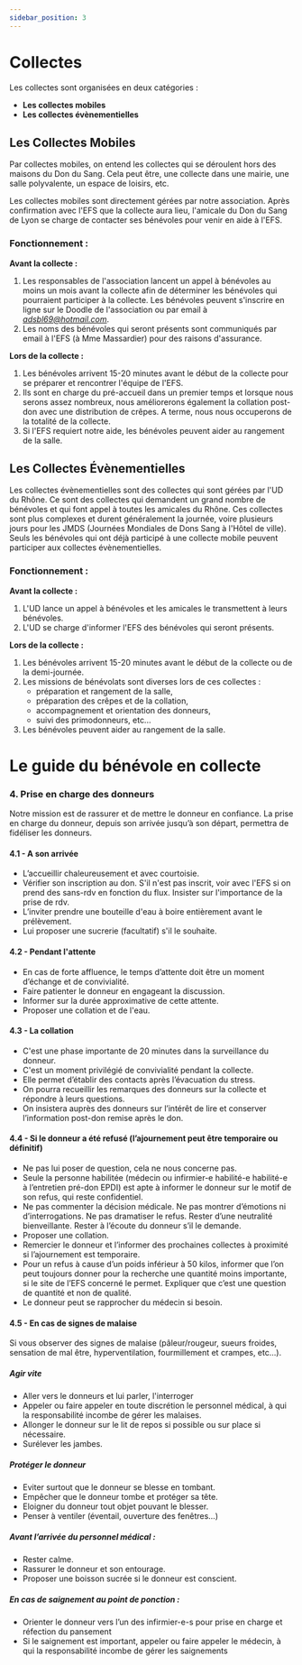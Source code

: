 ```yaml
---
sidebar_position: 3
---
```


# Collectes

Les collectes sont organisées en deux catégories :

- **Les collectes mobiles** 
- **Les collectes évènementielles**


## Les Collectes Mobiles ## 

Par collectes mobiles, on entend les collectes qui se déroulent hors des maisons du Don du Sang. Cela peut être, une collecte dans une mairie, une salle polyvalente, un espace de loisirs, etc.

Les collectes mobiles sont directement gérées par notre association. Après confirmation avec l'EFS que la collecte aura lieu, l'amicale du Don du Sang de Lyon se charge de contacter ses bénévoles pour venir en aide à l'EFS.

### Fonctionnement :

**Avant la collecte :**
1. Les responsables de l'association lancent un appel à bénévoles au moins un mois avant la collecte afin de déterminer les bénévoles qui pourraient participer à la collecte. Les bénévoles peuvent s'inscrire en ligne sur le Doodle de l'association ou par email à *adsbl69@hotmail.com*.
2. Les noms des bénévoles qui seront présents sont communiqués par email à l'EFS (à Mme Massardier) pour des raisons d'assurance.

**Lors de la collecte :**
1. Les bénévoles arrivent 15-20 minutes avant le début de la collecte pour se préparer et rencontrer l'équipe de l'EFS.
2. Ils sont en charge du pré-accueil dans un premier temps et lorsque nous serons assez nombreux, nous améliorerons également la collation post-don avec une distribution de crêpes. A terme, nous nous occuperons de la totalité de la collecte.
3. Si l'EFS requiert notre aide, les bénévoles peuvent aider au rangement de la salle.


## Les Collectes Évènementielles

Les collectes évènementielles sont des collectes qui sont gérées par l'UD du Rhône. Ce sont des collectes qui demandent un grand nombre de bénévoles et qui font appel à toutes les amicales du Rhône. Ces collectes sont plus complexes et durent généralement la journée, voire plusieurs jours pour les JMDS (Journées Mondiales de Dons Sang à l'Hôtel de ville). Seuls les bénévoles qui ont déjà participé à une collecte mobile peuvent participer aux collectes évènementielles.

### Fonctionnement :

**Avant la collecte :**
1. L'UD lance un appel à bénévoles et les amicales le transmettent à leurs bénévoles.
2. L'UD se charge d'informer l'EFS des bénévoles qui seront présents.

**Lors de la collecte :**
1. Les bénévoles arrivent 15-20 minutes avant le début de la collecte ou de la demi-journée.
2. Les missions de bénévolats sont diverses lors de ces collectes : 
    - préparation et rangement de la salle,
    - préparation des crêpes et de la collation,
    - accompagnement et orientation des donneurs,
    - suivi des primodonneurs, etc...
3. Les bénévoles peuvent aider au rangement de la salle.



# Le guide du bénévole en collecte

### 4. Prise en charge des donneurs
Notre mission est de rassurer et de mettre le donneur en confiance.
La prise en charge du donneur, depuis son arrivée jusqu’à son départ, permettra de fidéliser les donneurs.
#### 4.1 - A son arrivée
- L’accueillir chaleureusement et avec courtoisie.
- Vérifier son inscription au don. S'il n'est pas inscrit, voir avec l'EFS si on prend des sans-rdv en fonction du flux. Insister sur l'importance de la prise de rdv.
- L’inviter prendre une bouteille d'eau à boire entièrement avant le prélèvement.
- Lui proposer une sucrerie (facultatif) s'il le souhaite.

#### 4.2 - Pendant l'attente
- En cas de forte affluence, le temps d’attente doit être un moment d’échange et de convivialité.
- Faire patienter le donneur en engageant la discussion.
- Informer sur la durée approximative de cette attente.
- Proposer une collation et de l'eau.

#### 4.3 - La collation
- C'est une phase importante de 20 minutes dans la surveillance du donneur.
- C'est un moment privilégié de convivialité pendant la collecte.
- Elle permet d’établir des contacts après l’évacuation du stress.
- On pourra recueillir les remarques des donneurs sur la collecte et répondre à leurs questions.
- On insistera auprès des donneurs sur l’intérêt de lire et conserver l’information post-don remise après le don.

#### 4.4 - Si le donneur a été refusé (l’ajournement peut être temporaire ou définitif)
- Ne pas lui poser de question, cela ne nous concerne pas.
- Seule la personne habilitée (médecin ou infirmier-e habilité-e habilité-e à l’entretien pré-don EPDI) est apte à informer le donneur sur le motif de son refus, qui reste confidentiel.
- Ne pas commenter la décision médicale. Ne pas montrer d’émotions ni d’interrogations. Ne pas dramatiser le refus. Rester d’une neutralité bienveillante. Rester à l’écoute du donneur s’il le demande.
- Proposer une collation.
- Remercier le donneur et l’informer des prochaines collectes à proximité si l’ajournement est temporaire.
- Pour un refus à cause d’un poids inférieur à 50 kilos, informer que l’on peut toujours donner pour la recherche une quantité moins importante, si le site de l’EFS concerné le permet. Expliquer que c’est une question de quantité et non de qualité.
- Le donneur peut se rapprocher du médecin si besoin.

#### 4.5 - En cas de signes de malaise
Si vous observer des signes de malaise (pâleur/rougeur, sueurs froides, sensation de mal être, hyperventilation, fourmillement et crampes, etc...).

##### Agir vite
- Aller vers le donneurs et lui parler, l'interroger
- Appeler ou faire appeler en toute discrétion le personnel médical, à qui la responsabilité incombe de gérer les malaises.
- Allonger le donneur sur le lit de repos si possible ou sur place si nécessaire.
- Surélever les jambes.
##### Protéger le donneur
- Eviter surtout que le donneur se blesse en tombant.
- Empêcher que le donneur tombe et protéger sa tête.
- Eloigner du donneur tout objet pouvant le blesser.
- Penser à ventiler (éventail, ouverture des fenêtres…)
##### Avant l’arrivée du personnel médical :
- Rester calme.
- Rassurer le donneur et son entourage.
- Proposer une boisson sucrée si le donneur est conscient.
##### En cas de saignement au point de ponction :
- Orienter le donneur vers l’un des infirmier-e-s pour prise en charge et réfection du pansement
- Si le saignement est important, appeler ou faire appeler le médecin, à qui la responsabilité incombe de gérer les saignements